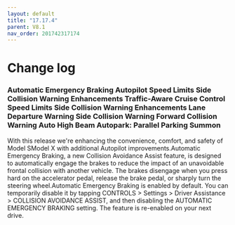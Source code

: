 ```yaml
---
layout: default
title: "17.17.4"
parent: V8.1
nav_order: 201742317174
---
```


# Change log

### Automatic Emergency Braking Autopilot Speed Limits Side Collision Warning Enhancements Traffic-Aware Cruise Control Speed Limits Side Collision Warning Enhancements Lane Departure Warning Side Collision Warning Forward Collision Warning Auto High Beam Autopark: Parallel Parking Summon 

With this release we're enhancing the convenience, comfort, and safety of Model SModel X with additional Autopilot improvements.Automatic Emergency Braking, a new Collision Avoidance Assist feature, is designed to automatically engage the brakes to reduce the impact of an unavoidable frontal collision with another vehicle. The brakes disengage when you press hard on the accelerator pedal, release the brake pedal, or sharply turn the steering wheel.Automatic Emergency Braking is enabled by default. You can temporarily disable it by tapping CONTROLS > Settings > Driver Assistance > COLLISION AVOIDANCE ASSIST, and then disabling the AUTOMATIC EMERGENCY BRAKING setting. The feature is re-enabled on your next drive.